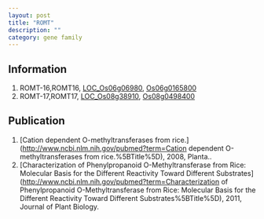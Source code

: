 ```yaml
---
layout: post
title: "ROMT"
description: ""
category: gene family
---
```


## Information
1. ROMT-16,ROMT16, [LOC_Os06g06980](http://rice.plantbiology.msu.edu/cgi-bin/ORF_infopage.cgi?orf=LOC_Os06g06980), [Os06g0165800](http://rapdb.dna.affrc.go.jp/viewer/gbrowse_details/irgsp1?name=Os06g0165800)
2. ROMT-17,ROMT17, [LOC_Os08g38910](http://rice.plantbiology.msu.edu/cgi-bin/ORF_infopage.cgi?orf=LOC_Os08g38910), [Os08g0498400](http://rapdb.dna.affrc.go.jp/viewer/gbrowse_details/irgsp1?name=Os08g0498400)

## Publication
1. [Cation dependent O-methyltransferases from rice.](http://www.ncbi.nlm.nih.gov/pubmed?term=Cation dependent O-methyltransferases from rice.%5BTitle%5D), 2008, Planta..
2. [Characterization of Phenylpropanoid O-Methyltransferase from Rice: Molecular Basis for the Different Reactivity Toward Different Substrates](http://www.ncbi.nlm.nih.gov/pubmed?term=Characterization of Phenylpropanoid O-Methyltransferase from Rice: Molecular Basis for the Different Reactivity Toward Different Substrates%5BTitle%5D), 2011, Journal of Plant Biology.


